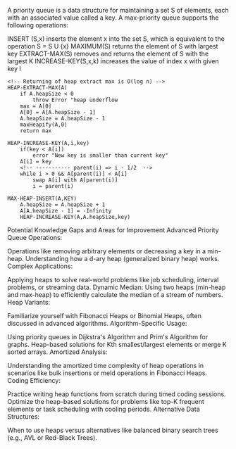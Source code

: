 A priority queue is a data structure for maintaining a set S of elements, each with an associated value called a key. A max-priority queue supports the following operations:

<!-- S -> array , x -> index, k -> key / value -->
INSERT (S,x) inserts the element x into the set S, which is equivalent to the operation S = S U {x}
MAXIMUM(S) returns the element of S with largest key
EXTRACT-MAX(S) removes and returns the element of S with the largest K
INCREASE-KEY(S,x,k) increases the value of index x with given key I


```
<!-- Returning of heap extract max is O(log n) -->
HEAP-EXTRACT-MAX(A) 
    if A.heapSize < 0
        throw Error "heap underflow
    max = A[0]
    A[0] = A[A.heapSize - 1]
    A.heapSize = A.heapSize - 1
    maxHeapify(A,0)
    return max

HEAP-INCREASE-KEY(A,i,key)
    if(key < A[i])
        error "New key is smaller than current key"
    A[i] = key
    <!-- ----------- parent(i) => i - 1/2  -->
    while i > 0 && A[parent(i)] < A[i]
        swap A[i] with A[parent(i)]
        i = parent(i)

MAX-HEAP-INSERT(A,KEY)
    A.heapSize = A.heapSize + 1
    A[A.heapSize - 1] = -Infinity
    HEAP-INCREASE-KEY(A,A.heapSize,key)

```

<!-- This i will work on later part -->

Potential Knowledge Gaps and Areas for Improvement
Advanced Priority Queue Operations:

Operations like removing arbitrary elements or decreasing a key in a min-heap.
Understanding how a d-ary heap (generalized binary heap) works.
Complex Applications:

Applying heaps to solve real-world problems like job scheduling, interval problems, or streaming data.
Dynamic Median: Using two heaps (min-heap and max-heap) to efficiently calculate the median of a stream of numbers.
Heap Variants:

Familiarize yourself with Fibonacci Heaps or Binomial Heaps, often discussed in advanced algorithms.
Algorithm-Specific Usage:

Using priority queues in Dijkstra's Algorithm and Prim's Algorithm for graphs.
Heap-based solutions for Kth smallest/largest elements or merge K sorted arrays.
Amortized Analysis:

Understanding the amortized time complexity of heap operations in scenarios like bulk insertions or meld operations in Fibonacci Heaps.
Coding Efficiency:

Practice writing heap functions from scratch during timed coding sessions.
Optimize the heap-based solutions for problems like top-K frequent elements or task scheduling with cooling periods.
Alternative Data Structures:

When to use heaps versus alternatives like balanced binary search trees (e.g., AVL or Red-Black Trees).
